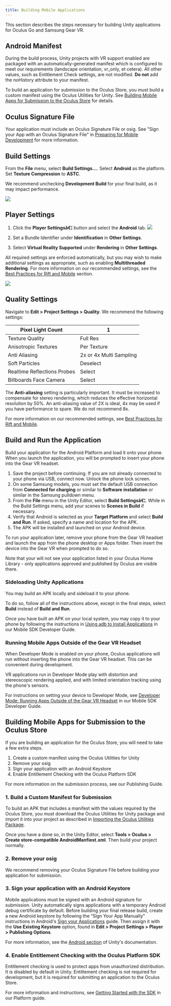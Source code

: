 ```yaml
---
title: Building Mobile Applications
---
```


This section describes the steps necessary for building Unity applications for Oculus Go and Samsung Gear VR.

## Android Manifest

During the build process, Unity projects with VR support enabled are packaged with an automatically-generated manifest which is configured to meet our requirements (landscape orientation, vr_only, et cetera). All other values, such as Entitlement Check settings, are not modified. **Do not** add the noHistory attribute to your manifest.

To build an application for submission to the Oculus Store, you must build a custom manifest using the Oculus Utilities for Unity. See [Building Mobile Apps for Submission to the Oculus Store](/documentation/unity/latest/concepts/unity-build-android/#unity-build-android-store) for details.

## Oculus Signature File

Your application must include an Oculus Signature File or osig. See "Sign your App with an Oculus Signature File" in [Preparing for Mobile Development](/documentation/unity/latest/concepts/unity-mobileprep/) for more information.

## Build Settings



From the **File** menu, select **Build Settings…**. Select **Android** as the platform. Set **Texture Compression** to **ASTC**.

We recommend unchecking **Development Build** for your final build, as it may impact performance. 

![](/images/documentationunitylatestconceptsunity-build-android-0.png)

## Player Settings



1. Click the **Player Settingsâ€¦** button and select the **Android** tab. ![](/images/documentationunitylatestconceptsunity-build-android-1.png)


2. Set a Bundle Identifier under **Identification** in **Other Settings**.
3. Select **Virtual Reality Supported** under **Rendering** in **Other Settings**.


All required settings are enforced automatically, but you may wish to make additional settings as appropriate, such as enabling **Multithreaded Rendering**. For more information on our recommended settings, see the [Best Practices for Rift and Mobile](/documentation/unity/latest/concepts/unity-best-practices-intro/) section.

![](/images/documentationunitylatestconceptsunity-build-android-2.png)

## Quality Settings



Navigate to **Edit &gt; Project Settings &gt; Quality**. We recommend the following settings:

|      Pixel Light Count      |            1            |
|-----------------------------|-------------------------|
|       Texture Quality       |        Full Res        |
|    Anisotropic Textures    |       Per Texture       |
|        Anti Aliasing        | 2x or 4x Multi Sampling |
|       Soft Particles       |        Deselect        |
| Realtime Reflections Probes |         Select         |
|   Billboards Face Camera   |         Select         |

The **Anti-aliasing** setting is particularly important. It must be increased to compensate for stereo rendering, which reduces the effective horizontal resolution by 50%. An anti-aliasing value of 2X is ideal, 4x may be used if you have performance to spare. We do not recommend 8x.

For more information on our recommended settings, see [Best Practices for Rift and Mobile](/documentation/unity/latest/concepts/unity-best-practices-intro/).

## Build and Run the Application

Build your application for the Android Platform and load it onto your phone. When you launch the application, you will be prompted to insert your phone into the Gear VR headset.

1. Save the project before continuing. If you are not already connected to your phone via USB, connect now. Unlock the phone lock screen.
2. On some Samsung models, you must set the default USB connection from **Connected for charging** or similar to **Software installation** or similar in the Samsung pulldown menu.
3. From the **File** menu in the Unity Editor, select **Build Settingsâ€¦**. While in the Build Settings menu, add your scenes to **Scenes in Build** if necessary.
4. Verify that Android is selected as your **Target Platform** and select **Build and Run**. If asked, specify a name and location for the APK.
5. The APK will be installed and launched on your Android device.


To run your application later, remove your phone from the Gear VR headset and launch the app from the phone desktop or Apps folder. Then insert the device into the Gear VR when prompted to do so.

Note that your will not see your application listed in your Oculus Home Library - only applications approved and published by Oculus are visible there. 

### Sideloading Unity Applications

You may build an APK locally and sideload it to your phone.

To do so, follow all of the instructions above, except in the final steps, select **Build** instead of **Build and Run**.

Once you have built an APK on your local system, you may copy it to your phone by following the instructions in [Using adb to Install Applications](/documentation/mobilesdk/latest/concepts/mobile-adb/) in our Mobile SDK Developer Guide.

### Running Mobile Apps Outside of the Gear VR Headset

When Developer Mode is enabled on your phone, Oculus applications will run without inserting the phone into the Gear VR headset. This can be convenient during development.

VR applications run in Developer Mode play with distortion and stereoscopic rendering applied, and with limited orientation tracking using the phone's sensors.

For instructions on setting your device to Developer Mode, see [Developer Mode: Running Apps Outside of the Gear VR Headset](/documentation/mobilesdk/latest/concepts/mobile-troublesh-device-run-app-outside/) in our Mobile SDK Developer Guide.

## Building Mobile Apps for Submission to the Oculus Store

If you are building an application for the Oculus Store, you will need to take a few extra steps.

1. Create a custom manifest using the Oculus Utilities for Unity
2. Remove your osig
3. Sign your application with an Android Keystore
4. Enable Entitlement Checking with the Oculus Platform SDK


For more information on the submission process, see our Publishing Guide.

### 1. Build a Custom Manifest for Submission

To build an APK that includes a manifest with the values required by the Oculus Store, you must download the Oculus Utilities for Unity package and import it into your project as described in [Importing the Oculus Utilities Package](/documentation/unity/latest/concepts/unity-import/). 

Once you have a done so, in the Unity Editor, select **Tools &gt; Oculus &gt; Create store-compatible AndroidManfiest.xml**. Then build your project normally. 

### 2. Remove your osig

We recommend removing your Oculus Signature File before building your application for submission.

### 3. Sign your application with an Android Keystore

Mobile applications must be signed with an Android signature for submission. Unity automatically signs applications with a temporary Android debug certificate by default. Before building your final release build, create a new Android keystore by following the “Sign Your App Manually” instructions in Android's [Sign your Applications](https://developer.android.com/tools/publishing/app-signing.html) guide. Then assign it with the **Use Existing Keystore** option, found in **Edit &gt; Project Settings &gt; Player &gt; Publishing Options**. 

For more information, see the [Android section](https://docs.unity3d.com/Manual/class-PlayerSettingsAndroid.html) of Unity's documentation.

### 4. Enable Entitlement Checking with the Oculus Platform SDK

Entitlement checking is used to protect apps from unauthorized distribution. It is disabled by default in Unity. Entitlement checking is not required for development, but it is required for submitting an application to the Oculus Store.

For more information and instructions, see [Getting Started with the SDK](https://developer3.oculus.com/documentation/platform/latest/concepts/pgsg-get-started-with-sdk/) in our Platform guide.
